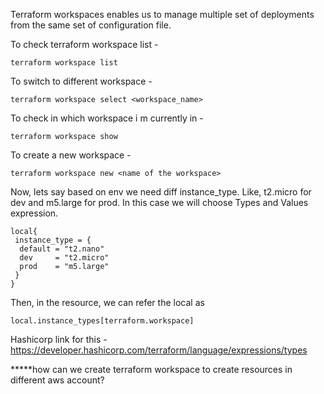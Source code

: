 Terraform workspaces enables us to manage multiple set of deployments from the same set of configuration file.

To check terraform workspace list -
```
terraform workspace list
```

To switch to different workspace -
```
terraform workspace select <workspace_name>
```

To check in which workspace i m currently in -

```
terraform workspace show
```

To create a new workspace - 

```
terraform workspace new <name of the workspace>
```

Now, lets say based on env we need diff instance_type. Like, t2.micro for dev and m5.large for prod. In this case we will choose Types and Values expression. 

```
local{
 instance_type = {
  default = "t2.nano"
  dev     = "t2.micro"
  prod    = "m5.large"
 }
}
```
Then, in the resource, we can refer the local as 

```
local.instance_types[terraform.workspace]

```
Hashicorp link for this - https://developer.hashicorp.com/terraform/language/expressions/types

*****how can we create terraform workspace to create resources in different aws account?
